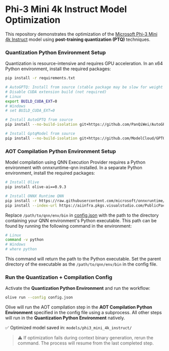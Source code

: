 # Phi-3 Mini 4k Instruct Model Optimization

This repository demonstrates the optimization of the [Microsoft Phi-3 Mini 4k Instruct](https://huggingface.co/microsoft/Phi-3-mini-4k-instruct) model using **post-training quantization (PTQ)** techniques. 


### Quantization Python Environment Setup
Quantization is resource-intensive and requires GPU acceleration. In an x64 Python environment, install the required packages:

```bash
pip install -r requirements.txt

# AutoGPTQ: Install from source (stable package may be slow for weight packing)
# Disable CUDA extension build (not required)
# Linux
export BUILD_CUDA_EXT=0
# Windows
# set BUILD_CUDA_EXT=0

# Install AutoGPTQ from source
pip install --no-build-isolation git+https://github.com/PanQiWei/AutoGPTQ.git

# Install GptqModel from source
pip install --no-build-isolation git+https://github.com/ModelCloud/GPTQModel.git@5d2911a4b2a709afb0941d53c3882d0cd80b9649
```

### AOT Compilation Python Environment Setup
Model compilation using QNN Execution Provider requires a Python environment with onnxruntime-qnn installed. In a separate Python environment, install the required packages:

```bash
# Install Olive
pip install olive-ai==0.9.3

# Install ONNX Runtime QNN
pip install -r https://raw.githubusercontent.com/microsoft/onnxruntime/refs/heads/main/requirements.txt
pip install --index-url https://aiinfra.pkgs.visualstudio.com/PublicPackages/_packaging/ORT-Nightly/pypi/simple "onnxruntime-qnn==1.22.2" --no-deps
```

Replace `/path/to/qnn/env/bin` in [config.json](config.json) with the path to the directory containing your QNN environment's Python executable. This path can be found by running the following command in the environment:

```bash
# Linux
command -v python
# Windows
# where python
```

This command will return the path to the Python executable. Set the parent directory of the executable as the `/path/to/qnn/env/bin` in the config file.

### Run the Quantization + Compilation Config
Activate the **Quantization Python Environment** and run the workflow:

```bash
olive run --config config.json
```

Olive will run the AOT compilation step in the **AOT Compilation Python Environment** specified in the config file using a subprocess. All other steps will run in the **Quantization Python Environment** natively.

✅ Optimized model saved in: `models/phi3_mini_4k_instruct/`

> ⚠️ If optimization fails during context binary generation, rerun the command. The process will resume from the last completed step.
